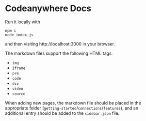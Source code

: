# Codeanywhere Docs

Run it locally with

```
npm i
node index.js
```

and then visiting http://localhost:3000 in your browser.

The markdown files support the following HTML tags:

- `img`
- `iframe`
- `pre`
- `code`
- `div`
- `video`
- `source`

When adding new pages, the markdown file should be placed in the appropriate folder (`getting-started`/`connections`/`features`), and an additional entry should be added to the `sidebar.json` file.
